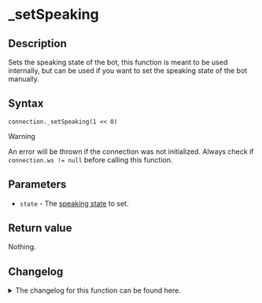 # _setSpeaking

## Description

Sets the speaking state of the bot, this function is meant to be used internally, but can be used if you want to set the speaking state of the bot manually.

## Syntax

```
connection._setSpeaking(1 << 0)
```

> [!WARNING]  
> An error will be thrown if the connection was not initialized. Always check if `connection.ws != null` before calling this function.

## Parameters

- `state` - The [speaking state](https://discord.com/developers/docs/topics/voice-connections#speaking) to set.

## Return value

Nothing.

## Changelog
<details>

<summary>The changelog for this function can be found here.</summary>

### 1.0.0

- Initial implementation

</details>

